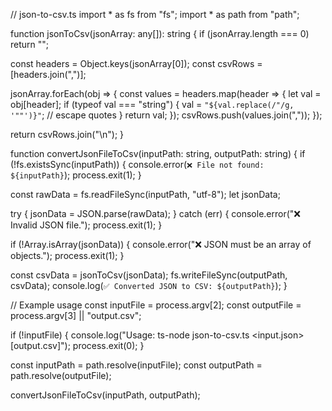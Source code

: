 // json-to-csv.ts
import * as fs from "fs";
import * as path from "path";

function jsonToCsv(jsonArray: any[]): string {
  if (jsonArray.length === 0) return "";

  const headers = Object.keys(jsonArray[0]);
  const csvRows = [headers.join(",")];

  jsonArray.forEach(obj => {
    const values = headers.map(header => {
      let val = obj[header];
      if (typeof val === "string") {
        val = `"${val.replace(/"/g, '""')}"`; // escape quotes
      }
      return val;
    });
    csvRows.push(values.join(","));
  });

  return csvRows.join("\n");
}

function convertJsonFileToCsv(inputPath: string, outputPath: string) {
  if (!fs.existsSync(inputPath)) {
    console.error(`❌ File not found: ${inputPath}`);
    process.exit(1);
  }

  const rawData = fs.readFileSync(inputPath, "utf-8");
  let jsonData;

  try {
    jsonData = JSON.parse(rawData);
  } catch (err) {
    console.error("❌ Invalid JSON file.");
    process.exit(1);
  }

  if (!Array.isArray(jsonData)) {
    console.error("❌ JSON must be an array of objects.");
    process.exit(1);
  }

  const csvData = jsonToCsv(jsonData);
  fs.writeFileSync(outputPath, csvData);
  console.log(`✅ Converted JSON to CSV: ${outputPath}`);
}

// Example usage
const inputFile = process.argv[2];
const outputFile = process.argv[3] || "output.csv";

if (!inputFile) {
  console.log("Usage: ts-node json-to-csv.ts <input.json> [output.csv]");
  process.exit(0);
}

const inputPath = path.resolve(inputFile);
const outputPath = path.resolve(outputFile);

convertJsonFileToCsv(inputPath, outputPath);
